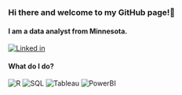 ### Hi there and welcome to my GitHub page!👋

#### I am a data analyst from Minnesota.
<div id="badges"> 
  <a href = "https://www.linkedin.com/">
    <img alt = "Linked in" src = "https://img.shields.io/badge/LinkedIn-blue?logo=linkedin&logoColor=white">
  </a> 
</div>

#### What do I do?
<p>
<img alt = "R" src = "https://img.shields.io/badge/R Data Science-lightgrey?logo=R&logoColor=white"> 
<img alt = "SQL" src = "https://img.shields.io/badge/MySQL-red?logo=MySQL&logoColor=white">
<img alt = "Tableau" src = "https://img.shields.io/badge/Tableau-informational?logo=Tableau&logoColor=white">
<img alt = "PowerBI" src = "https://img.shields.io/badge/PowerBI-gold?logo=PowerBi&logoColor=white">
</p>
